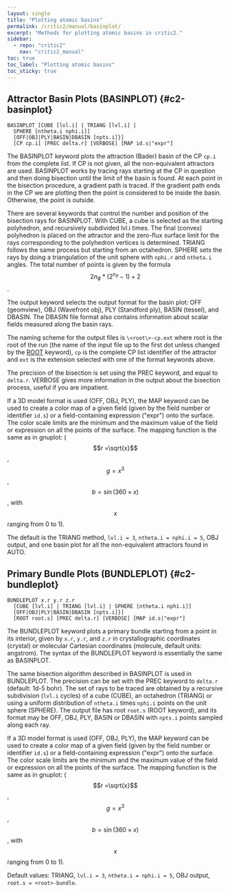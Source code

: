 ```yaml
---
layout: single
title: "Plotting atomic basins"
permalink: /critic2/manual/basinplot/
excerpt: "Methods for plotting atomic basins in critic2."
sidebar:
  - repo: "critic2"
    nav: "critic2_manual"
toc: true
toc_label: "Plotting atomic basins"
toc_sticky: true
---
```


## Attractor Basin Plots (BASINPLOT) {#c2-basinplot}

~~~
BASINPLOT [CUBE [lvl.i] | TRIANG [lvl.i] | 
  SPHERE [ntheta.i nphi.i]]
  [OFF|OBJ|PLY|BASIN|DBASIN [npts.i]}]
  [CP cp.i] [PREC delta.r] [VERBOSE] [MAP id.s|"expr"]
~~~
The BASINPLOT keyword plots the attraction (Bader) basin of the CP
`cp.i` from the complete list. If CP is not given, all the
non-equivalent attractors are used. BASINPLOT works by tracing rays
starting at the CP in question and then doing bisection until the
limit of the basin is found. At each point in the bisection procedure,
a gradient path is traced. If the gradient path ends in the CP we are
plotting then the point is considered to be inside the
basin. Otherwise, the point is outside.

There are several keywords that control the number and position of the
bisection rays for BASINPLOT. With CUBE, a cube is selected as the
starting polyhedron, and recursively subdivided lvl.i times. The final
(convex) polyhedron is placed on the attractor and the zero-flux
surface limit for the rays corresponding to the polyhedron vertices is
determined. TRIANG follows the same process but starting from an
octahedron. SPHERE sets the rays by doing a triangulation of the unit
sphere with `nphi.r` and `ntheta.i` angles. The total number of points
is given by the formula $$2n_{\phi}*(2^{n_{\theta}}-1)+2$$.

The output keyword selects the output format for the basin plot: OFF
(geomview), OBJ (Wavefront obj), PLY (Standford ply), BASIN (tessel),
and DBASIN. The DBASIN file format also contains information about
scalar fields measured along the basin rays.

The naming scheme for the output files is `\<root\>-cp.ext` where root
is the root of the run (the name of the input file up to the first dot
unless changed by the [ROOT](/critic2/manual/misc/#c2-root)
keyword), `cp` is the complete CP list identifier of the attractor and
`ext` is the extension selected with one of the format keywords
above.

The precision of the bisection is set using the PREC keyword, and
equal to `delta.r`. VERBOSE gives more information in the output about
the bisection process, useful if you are impatient.

If a 3D model format is used (OFF, OBJ, PLY), the MAP keyword can be
used to create a color map of a given field (given by the field number
or identifier `id.s`) or a field-containing expression ("expr") onto
the surface. The color scale limits are the minimum and the maximum
value of the field or expression on all the points of the surface. The
mapping function is the same as in gnuplot: 
($$r =\sqrt{x}$$, $$g=x^3$$, $$b=\sin(360\times x)$$, with $$x$$
ranging from 0 to 1).

The default is the TRIANG method, `lvl.i = 3`, 
`ntheta.i = nphi.i = 5`, OBJ output, and one basin plot for
all the non-equivalent attractors found in AUTO.

## Primary Bundle Plots (BUNDLEPLOT) {#c2-bundleplot}

~~~
BUNDLEPLOT x.r y.r z.r
  [CUBE [lvl.i] | TRIANG [lvl.i] | SPHERE [ntheta.i nphi.i]]
  [OFF|OBJ|PLY|BASIN|DBASIN [npts.i]}]
  [ROOT root.s] [PREC delta.r] [VERBOSE] [MAP id.s|"expr"]
~~~
The BUNDLEPLOT keyword plots a primary bundle starting from a point in
its interior, given by `x.r`, `y.r`, and `z.r` in crystallographic
coordinates (crystal) or molecular Cartesian coordinates (molecule,
default units: angstrom). The syntax of the BUNDLEPLOT keyword is
essentially the same as BASINPLOT.

The same bisection algorithm described in BASINPLOT is used in
BUNDLEPLOT. The precision can be set with the PREC keyword to
`delta.r` (default: 1d-5 bohr). The set of rays to be traced are
obtained by a recursive subdivision (`lvl.i` cycles) of a cube (CUBE),
an octahedron (TRIANG) or using a uniform distribution of `ntheta.i`
times `nphi.i` points on the unit sphere (SPHERE). The output file has
root `root.s` (ROOT keyword), and its format may be OFF, OBJ, PLY,
BASIN or DBASIN with `npts.i` points sampled along each ray.

If a 3D model format is used (OFF, OBJ, PLY), the MAP keyword can be
used to create a color map of a given field (given by the field number
or identifier `id.s`) or a field-containing expression ("expr") onto
the surface. The color scale limits are the minimum and the maximum
value of the field or expression on all the points of the surface. The
mapping function is the same as in gnuplot: 
($$r =\sqrt{x}$$, $$g=x^3$$, $$b=\sin(360\times x)$$, with $$x$$
ranging from 0 to 1).

Default values: TRIANG, `lvl.i = 3`, `ntheta.i = nphi.i = 5`, OBJ output,
`root.s = <root>-bundle`.

